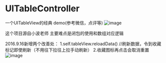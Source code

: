 # UITableController
一个UITableView的经典 demo(参考微信，点评等)
 ![image](https://github.com/jerryq1/UITableController/raw/master/UITableController/UITableView.gif)
 
 这个项目源自小波老师
 主要难点是闭包的使用和数组对应逻辑

 2016.9.16新增两个改善处：
 1.self.tableView.reloadData()  //刷新数据，令到收藏标记即使刷新（不用往下拉往上拉手动刷新）
 2.收藏图标再点击会取消重置
 ![image](https://github.com/jerryq1/UITableController/raw/master/UITableController/UITableView1.gif)
 
